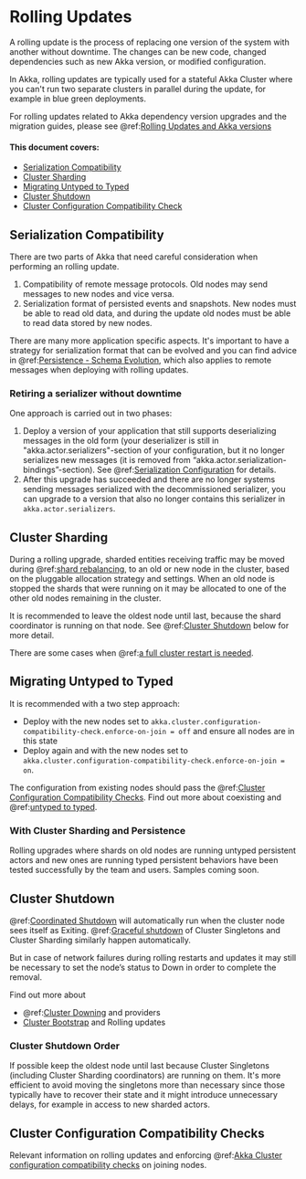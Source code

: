 # Rolling Updates

A rolling update is the process of replacing one version of the system with another without downtime.
The changes can be new code, changed dependencies such as new Akka version, or modified configuration.

In Akka, rolling updates are typically used for a stateful Akka Cluster where you can't run two separate clusters in
parallel during the update, for example in blue green deployments.

For rolling updates related to Akka dependency version upgrades and the migration guides, please see
@ref:[Rolling Updates and Akka versions](../project/rolling-update.md)

#### This document covers: 
* [Serialization Compatibility](#serialization-compatibility)
* [Cluster Sharding](#cluster-sharding)
* [Migrating Untyped to Typed](#migrating-untyped-to-typed)
* [Cluster Shutdown](#cluster-shutdown)
* [Cluster Configuration Compatibility Check](#cluster-configuration-compatibility-check)
 
## Serialization Compatibility

There are two parts of Akka that need careful consideration when performing an rolling update.

1. Compatibility of remote message protocols. Old nodes may send messages to new nodes and vice versa.
1. Serialization format of persisted events and snapshots. New nodes must be able to read old data, and
   during the update old nodes must be able to read data stored by new nodes.

There are many more application specific aspects. It's important to have a strategy for serialization
format that can be evolved and you can find advice in
@ref:[Persistence - Schema Evolution](../persistence-schema-evolution.md), which also applies to
remote messages when deploying with rolling updates.

### Retiring a serializer without downtime

One approach is carried out in two phases: 

1. Deploy a version of your application that still supports deserializing messages in the old form 
(your deserializer is still in "akka.actor.serializers"-section of your configuration, but it no longer serializes new messages 
(it is removed from “akka.actor.serialization-bindings”-section). See @ref:[Serialization Configuration](../serialization.md#configuration) for details.
1. After this upgrade has succeeded and there are no longer systems sending messages serialized with the decommissioned serializer, 
you can upgrade to a version that also no longer contains this serializer in `akka.actor.serializers`.

## Cluster Sharding

During a rolling upgrade, sharded entities receiving traffic may be moved during @ref:[shard rebalancing](../cluster-sharding.md#shard-rebalancing), 
to an old or new node in the cluster, based on the pluggable allocation strategy and settings.
When an old node is stopped the shards that were running on it may be allocated to one of the
other old nodes remaining in the cluster. 
 
It is recommended to leave the oldest node until last, because the shard coordinator 
is running on that node. See @ref:[Cluster Shutdown](#cluster-shutdown) below for more detail.

There are some cases when @ref:[a full cluster restart is needed](../cluster-sharding.md#rolling-upgrades).

## Migrating Untyped to Typed

It is recommended with a two step approach:

* Deploy with the new nodes set to `akka.cluster.configuration-compatibility-check.enforce-on-join = off`
and ensure all nodes are in this state
* Deploy again and with the new nodes set to `akka.cluster.configuration-compatibility-check.enforce-on-join = on`. 

The configuration from existing nodes should pass the @ref:[Cluster Configuration Compatibility Checks](#cluster-configuration-compatibility-check).
Find out more about coexisting and @ref:[untyped to typed](../typed/coexisting.md#untyped-to-typed). 

### With Cluster Sharding and Persistence

Rolling upgrades where shards on old nodes are running untyped persistent actors 
and new ones are running typed persistent behaviors have been tested successfully by the team and users.
Samples coming soon.

## Cluster Shutdown
 
@ref:[Coordinated Shutdown](../actors.md#coordinated-shutdown) will automatically run when the cluster node sees itself as Exiting.
@ref:[Graceful shutdown](../cluster-sharding.md#graceful-shutdown) of Cluster Singletons and Cluster Sharding similarly happen automatically.
 
But in case of network failures during rolling restarts and updates it 
may still be necessary to set the node’s status to Down in order to complete the removal. 

Find out more about
* @ref:[Cluster Downing](../cluster-usage.md#downing) and providers
* [Cluster Bootstrap](https://doc.akka.io/docs/akka-management/current/bootstrap/index.md#rolling-updates) and Rolling updates

### Cluster Shutdown Order

If possible keep the oldest node until last because
Cluster Singletons (including Cluster Sharding coordinators) are running on them. It's more
efficient to avoid moving the singletons more than necessary since those typically have to recover
their state and it might introduce unnecessary delays, for example in access to new sharded actors.

## Cluster Configuration Compatibility Checks

Relevant information on rolling updates and enforcing @ref:[Akka Cluster configuration compatibility checks](../cluster-usage.md#configuration-compatibility-check)
on joining nodes.

